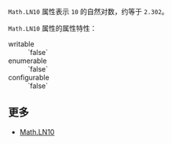 `Math.LN10` 属性表示 `10` 的自然对数，约等于 `2.302`。

`Math.LN10` 属性的属性特性：

<dl class="dl-horizontal">

<dt>writable</dt>

<dd>`false`</dd>

<dt>enumerable</dt>

<dd>`false`</dd>

<dt>configurable</dt>

<dd>`false`</dd>

</dl>

## 更多

*   [Math.LN10](https://developer.mozilla.org/zh-CN/docs/Web/JavaScript/Reference/Global_Objects/Math/LN10)